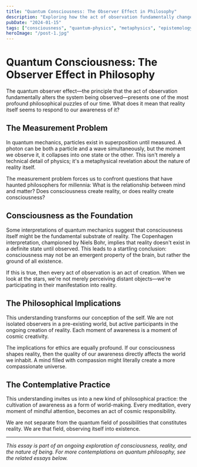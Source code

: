 ```yaml
---
title: "Quantum Consciousness: The Observer Effect in Philosophy"
description: "Exploring how the act of observation fundamentally changes reality, and what this means for our understanding of consciousness and existence."
pubDate: "2024-01-15"
tags: ["consciousness", "quantum-physics", "metaphysics", "epistemology"]
heroImage: "/post-1.jpg"
---
```


# Quantum Consciousness: The Observer Effect in Philosophy

The quantum observer effect—the principle that the act of observation fundamentally alters the system being observed—presents one of the most profound philosophical puzzles of our time. What does it mean that reality itself seems to respond to our awareness of it?

## The Measurement Problem

In quantum mechanics, particles exist in superposition until measured. A photon can be both a particle and a wave simultaneously, but the moment we observe it, it collapses into one state or the other. This isn't merely a technical detail of physics; it's a metaphysical revelation about the nature of reality itself.

The measurement problem forces us to confront questions that have haunted philosophers for millennia: What is the relationship between mind and matter? Does consciousness create reality, or does reality create consciousness?

## Consciousness as the Foundation

Some interpretations of quantum mechanics suggest that consciousness itself might be the fundamental substrate of reality. The Copenhagen interpretation, championed by Niels Bohr, implies that reality doesn't exist in a definite state until observed. This leads to a startling conclusion: consciousness may not be an emergent property of the brain, but rather the ground of all existence.

If this is true, then every act of observation is an act of creation. When we look at the stars, we're not merely perceiving distant objects—we're participating in their manifestation into reality.

## The Philosophical Implications

This understanding transforms our conception of the self. We are not isolated observers in a pre-existing world, but active participants in the ongoing creation of reality. Each moment of awareness is a moment of cosmic creativity.

The implications for ethics are equally profound. If our consciousness shapes reality, then the quality of our awareness directly affects the world we inhabit. A mind filled with compassion might literally create a more compassionate universe.

## The Contemplative Practice

This understanding invites us into a new kind of philosophical practice: the cultivation of awareness as a form of world-making. Every meditation, every moment of mindful attention, becomes an act of cosmic responsibility.

We are not separate from the quantum field of possibilities that constitutes reality. We are that field, observing itself into existence.

---

*This essay is part of an ongoing exploration of consciousness, reality, and the nature of being. For more contemplations on quantum philosophy, see the related essays below.* 